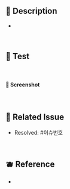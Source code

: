 ## 🍍 Description
<!-- 작업한 내용을 적어주세요 -->
- 

</br>

## 🍒 Test
<!-- 테스트 방법에 대해 설명해주세요 -->

</br>

#### 🍏 Screenshot
<!-- 테스트 결과 사진을 캡쳐하여 올려주세요 -->

</br>

## 🥝 Related Issue
<!-- 이 PR이 승인되면 닫을 Issue 번호를 작성해주세요. -->
- Resolved: #이슈번호

</br>

## 🫐 Reference
- 

